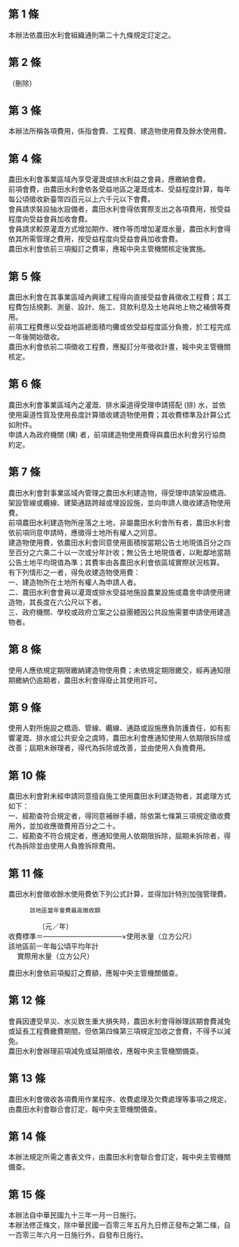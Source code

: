 第 1 條
-------
本辦法依農田水利會組織通則第二十九條規定訂定之。

第 2 條
-------
（刪除）

第 3 條
-------
本辦法所稱各項費用，係指會費、工程費、建造物使用費及餘水使用費。

第 4 條
-------
農田水利會事業區域內享受灌溉或排水利益之會員，應繳納會費。  
前項會費，由農田水利會依各受益地區之灌溉成本、受益程度計算，每年  
每公頃徵收新臺幣四百元以上六千元以下會費。  
會員請求裝設抽水設備者，農田水利會得依實際支出之各項費用，按受益  
程度向受益會員加收會費。  
會員請求較原灌溉方式增加期作、裡作等而增加灌溉水量，農田水利會得  
依其所需管理之費用，按受益程度向受益會員加收會費。  
農田水利會依前三項擬訂之費率，應報中央主管機關核定後實施。

第 5 條
-------
農田水利會在其事業區域內興建工程得向直接受益會員徵收工程費；其工  
程費包括規劃、測量、設計、施工、貸款利息及土地與地上物之補償等費  
用。  
前項工程費應以受益地區總面積均攤或依受益程度區分負擔，於工程完成  
一年後開始徵收。  
農田水利會依前二項徵收工程費，應擬訂分年徵收計畫，報中央主管機關  
核定。

第 6 條
-------
農田水利會事業區域內之灌溉、排水渠道得受理申請搭配 (排) 水，並依  
使用渠道性質及使用長度計算徵收建造物使用費；其收費標準及計算公式  
如附件。  
申請人為政府機關 (構) 者，前項建造物使用費得與農田水利會另行協商  
約定。

第 7 條
-------
農田水利會對事業區域內管理之農田水利建造物，得受理申請架設橋涵、  
架設管線或纜線、建築通路跨越或埋設設施，並向申請人徵收建造物使用  
費。  
前項農田水利建造物所座落之土地，非屬農田水利會所有者，農田水利會  
依前項同意申請時，應徵得土地所有權人之同意。  
建造物使用費，依農田水利會同意使用面積按當期公告土地現值百分之四  
至百分之六乘二十以一次或分年計收；無公告土地現值者，以毗鄰地當期  
公告土地平均現值為準；其費率由各農田水利會依區域實際狀況核算。  
有下列情形之一者，得免收建造物使用費：  
一、建造物所在土地所有權人為申請人者。  
二、農田水利會會員以灌溉或排水受益地施設農業設施或農舍申請使用建  
    造物，其長度在六公尺以下者。  
三、政府機關、學校或政府立案之公益團體因公共設施需要申請使用建造  
    物者。

第 8 條
-------
使用人應依規定期限繳納建造物使用費；未依規定期限繳交，經再通知限  
期繳納仍逾期者，農田水利會得廢止其使用許可。

第 9 條
-------
使用人對所施設之橋涵、管線、纜線、通路或設施應負防護責任，如有影  
響灌溉、排水或公共安全之虞時，農田水利會應通知使用人依期限拆除或  
改善；屆期未辦理者，得代為拆除或改善，並由使用人負擔費用。

第 10 條
--------
農田水利會對未經申請同意擅自施工使用農田水利建造物者，其處理方式  
如下：  
一、經勘查符合規定者，得同意補辦手續，除依第七條第三項規定徵收費  
    用外，並加收應徵費用百分之二十。  
二、經勘查不符合規定者，應通知使用人依期限拆除，屆期未拆除者，得  
    代為拆除並由使用人負擔拆除費用。

第 11 條
--------
農田水利會徵收餘水使用費依下列公式計算，並得加計特別加強管理費。  
  
          該地區當年會費最高徵收額  
　　　　          （元／年）  
收費標準＝────────────────×使用水量（立方公尺）  
          該地區前一年每公頃平均年計  
　          實際用水量（立方公尺）  
  
農田水利會依前項擬訂之費額，應報中央主管機關備查。

第 12 條
--------
會員因遭受旱災、水災致生重大損失時，農田水利會得辦理該期會費減免  
或延長工程費繳費期間。但依第四條第三項規定加收之會費，不得予以減  
免。  
農田水利會辦理前項減免或延期徵收，應報中央主管機關備查。

第 13 條
--------
農田水利會徵收各項費用作業程序、收費處理及欠費處理等事項之規定，  
由農田水利會聯合會訂定，報中央主管機關備查。

第 14 條
--------
本辦法規定所需之書表文件，由農田水利會聯合會訂定，報中央主管機關  
備查。

第 15 條
--------
本辦法自中華民國九十三年一月一日施行。  
本辦法修正條文，除中華民國一百零三年五月九日修正發布之第二條，自  
一百零三年六月一日施行外，自發布日施行。

